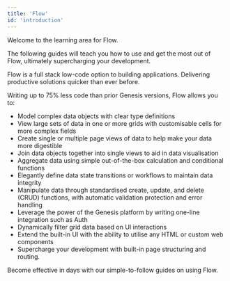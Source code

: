 ```yaml
---
title: 'Flow'
id: 'introduction'
---
```


Welcome to the learning area for Flow.

The following guides will teach you how to use and get the most out of Flow, ultimately supercharging your development.

Flow is a full stack low-code option to building applications. Delivering productive solutions quicker than ever before.

Writing up to 75% less code than prior Genesis versions, Flow allows you to:
- Model complex data objects with clear type definitions
- View large sets of data in one or more grids with customisable cells for more complex fields
- Create single or multiple page views of data to help make your data more digestible
- Join data objects together into single views to aid in data visualisation
- Aggregate data using simple out-of-the-box calculation and conditional functions
- Elegantly define data state transitions or workflows to maintain data integrity
- Manipulate data through standardised create, update, and delete (CRUD) functions, with automatic validation protection and error handling
- Leverage the power of the Genesis platform by writing one-line integration such as Auth
- Dynamically filter grid data based on UI interactions
- Extend the built-in UI with the ability to utilise any HTML or custom web components
- Supercharge your development with built-in page structuring and routing.

Become effective in days with our simple-to-follow guides on using Flow.